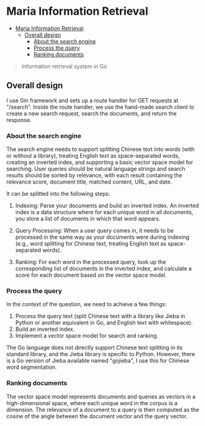 # Maria Information Retrieval

- [Maria Information Retrieval](#maria-information-retrieval)
  - [Overall design](#overall-design)
    - [About the search engine](#about-the-search-engine)
    - [Process the query](#process-the-query)
    - [Ranking documents](#ranking-documents)

> Information retrieval system in Go

## Overall design

I use Gin framework and sets up a route handler for GET requests at "/search".
Inside the route handler, we use the hand-made search client to create a new
search request, search the documents, and return the response.

### About the search engine

The search engine needs to support splitting Chinese text into words (with or
without a library), treating English text as space-separated words, creating an
inverted index, and supporting a basic vector space model for searching. User
queries should be natural language strings and search results should be sorted
by relevance, with each result containing the relevance score, document title,
matched content, URL, and date.

It can be splitted into the following steps:

1. Indexing: Parse your documents and build an inverted index. An inverted index is a data structure where for each unique word in all documents, you store a list of documents in which that word appears.

2. Query Processing: When a user query comes in, it needs to be processed in the same way as your documents were during indexing (e.g., word splitting for Chinese text, treating English text as space-separated words).

3. Ranking: For each word in the processed query, look up the corresponding list
   of documents in the inverted index, and calculate a score for each document
   based on the vector space model.

### Process the query

In the context of the question, we need to achieve a few things:

1. Process the query text (split Chinese text with a library like Jieba in Python or another equivalent in Go, and English text with whitespace).
2. Build an inverted index.
3. Implement a vector space model for search and ranking.

The Go language does not directly support Chinese text splitting in its standard
library, and the Jieba library is specific to Python. However, there is a Go
version of Jieba available named "gojieba", I use this for Chinese word
segmentation.

### Ranking documents

The vector space model represents documents and queries as vectors in a high-dimensional space, where each unique word in the corpus is a dimension. The relevance of a document to a query is then computed as the cosine of the angle between the document vector and the query vector.
